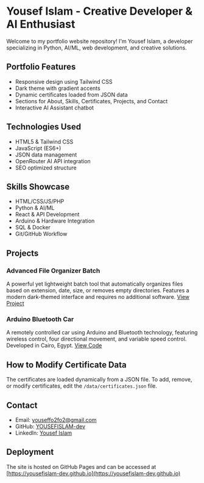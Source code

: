 # Yousef Islam - Creative Developer & AI Enthusiast

Welcome to my portfolio website repository! I'm Yousef Islam, a developer specializing in Python, AI/ML, web development, and creative solutions.

## Portfolio Features

- Responsive design using Tailwind CSS
- Dark theme with gradient accents
- Dynamic certificates loaded from JSON data
- Sections for About, Skills, Certificates, Projects, and Contact
- Interactive AI Assistant chatbot

## Technologies Used

- HTML5 & Tailwind CSS
- JavaScript (ES6+)
- JSON data management
- OpenRouter AI API integration
- SEO optimized structure

## Skills Showcase

- HTML/CSS/JS/PHP
- Python & AI/ML
- React & API Development
- Arduino & Hardware Integration
- SQL & Docker
- Git/GitHub Workflow

## Projects

### Advanced File Organizer Batch
A powerful yet lightweight batch tool that automatically organizes files based on extension, date, size, or removes empty directories. Features a modern dark-themed interface and requires no additional software. [View Project](https://yousef-dev.tech/selfhosted/organizer_web.shtml)

### Arduino Bluetooth Car
A remotely controlled car using Arduino and Bluetooth technology, featuring wireless control, four directional movement, and variable speed control. Developed in Cairo, Egypt. [View Code](https://yousefislam-dev.github.io/projects/arduino-bluetooth-car.ino)

## How to Modify Certificate Data

The certificates are loaded dynamically from a JSON file. To add, remove, or modify certificates, edit the `/data/certificates.json` file.

## Contact

- Email: youseffo2fo2@gmail.com
- GitHub: [YOUSEFISLAM-dev](https://github.com/YOUSEFISLAM-dev)
- LinkedIn: [Yousef Islam](https://eg.linkedin.com/in/yousef-islam-470788287)

## Deployment

The site is hosted on GitHub Pages and can be accessed at [https://yousefislam-dev.github.io](https://yousefislam-dev.github.io)